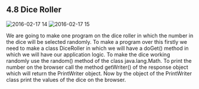 
4.8 Dice Roller
---------------
![2016-02-17 14](https://cloud.githubusercontent.com/assets/16971890/13106164/d9f59a60-d58c-11e5-9d6f-f2ce7ceda02c.png)
![2016-02-17 15](https://cloud.githubusercontent.com/assets/16971890/13106178/eb406520-d58c-11e5-95db-0a2c4c765fb9.png)

We are going to make one program on the dice roller in which the number in the dice will be selected randomly.
To make a program over this firstly we need to make a class DiceRoller in which we will have a doGet() method in which we will have our application logic. To make the dice working randomly use the random() method of the class java.lang.Math. To print the number on the browser call the method getWriter() of the response object which will return the PrintWriter object. Now by the object of the PrintWriter class print the values of the dice on the browser. 


